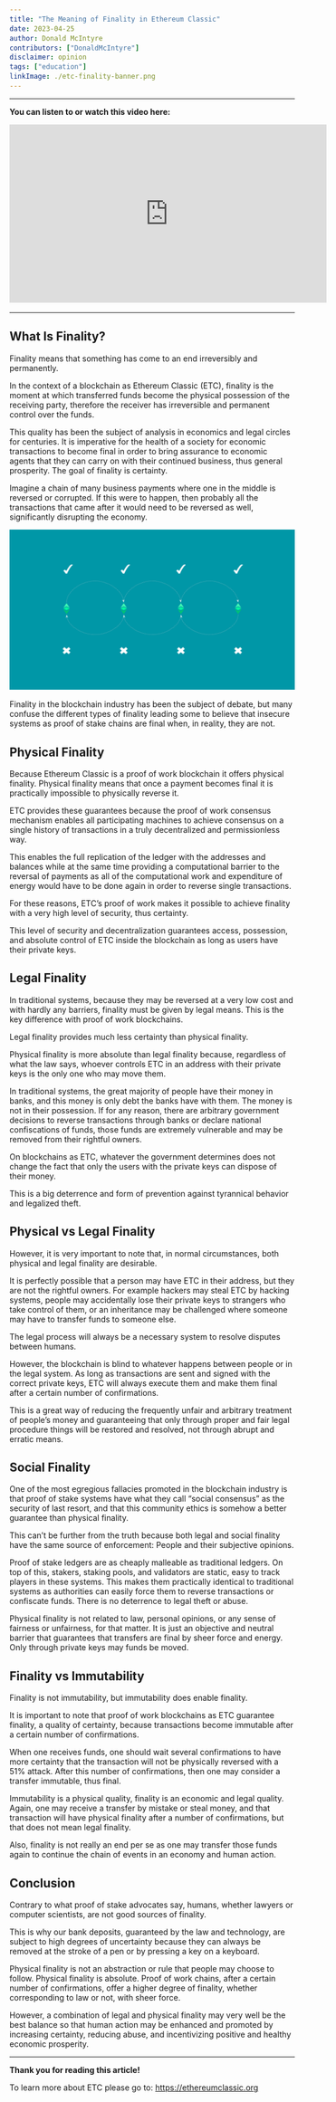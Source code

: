 ```yaml
---
title: "The Meaning of Finality in Ethereum Classic"
date: 2023-04-25
author: Donald McIntyre
contributors: ["DonaldMcIntyre"]
disclaimer: opinion
tags: ["education"]
linkImage: ./etc-finality-banner.png
---
```


---
**You can listen to or watch this video here:**

<iframe width="560" height="315" src="https://www.youtube.com/embed/7QVY5-arvPQ" title="YouTube video player" frameborder="0" allow="accelerometer; autoplay; clipboard-write; encrypted-media; gyroscope; picture-in-picture; web-share" allowfullscreen></iframe>

---

## What Is Finality?

Finality means that something has come to an end irreversibly and permanently.

In the context of a blockchain as Ethereum Classic (ETC), finality is the moment at which transferred funds become the physical possession of the receiving party, therefore the receiver has irreversible and permanent control over the funds.

This quality has been the subject of analysis in economics and legal circles for centuries. It is imperative for the health of a society for economic transactions to become final in order to bring assurance to economic agents that they can carry on with their continued business, thus general prosperity. The goal of finality is certainty.

Imagine a chain of many business payments where one in the middle is reversed or corrupted. If this were to happen, then probably all the transactions that came after it would need to be reversed as well, significantly disrupting the economy.

![Finality broken.](./etc-finality-banner.png)

Finality in the blockchain industry has been the subject of debate, but many confuse the different types of finality leading some to believe that insecure systems as proof of stake chains are final when, in reality, they are not.

## Physical Finality

Because Ethereum Classic is a proof of work blockchain it offers physical finality. Physical finality means that once a payment becomes final it is practically impossible to physically reverse it.

ETC provides these guarantees because the proof of work consensus mechanism enables all participating machines to achieve consensus on a single history of transactions in a truly decentralized and permissionless way. 

This enables the full replication of the ledger with the addresses and balances while at the same time providing a computational barrier to the reversal of payments as all of the computational work and expenditure of energy would have to be done again in order to reverse single transactions.

For these reasons, ETC’s proof of work makes it possible to achieve finality with a very high level of security, thus certainty.

This level of security and decentralization guarantees access, possession, and absolute control of ETC inside the blockchain as long as users have their private keys.

## Legal Finality

In traditional systems, because they may be reversed at a very low cost and with hardly any barriers, finality must be given by legal means. This is the key difference with proof of work blockchains.

Legal finality provides much less certainty than physical finality.

Physical finality is more absolute than legal finality because, regardless of what the law says, whoever controls ETC in an address with their private keys is the only one who may move them.

In traditional systems, the great majority of people have their money in banks, and this money is only debt the banks have with them. The money is not in their possession. If for any reason, there are arbitrary government decisions to reverse transactions through banks or declare national confiscations of funds, those funds are extremely vulnerable and may be removed from their rightful owners.

On blockchains as ETC, whatever the government determines does not change the fact that only the users with the private keys can dispose of their money.

This is a big deterrence and form of prevention against tyrannical behavior and legalized theft.

## Physical vs Legal Finality

However, it is very important to note that, in normal circumstances, both physical and legal finality are desirable. 

It is perfectly possible that a person may have ETC in their address, but they are not the rightful owners. For example hackers may steal ETC by hacking systems, people may accidentally lose their private keys to strangers who take control of them, or an inheritance may be challenged where someone may have to transfer funds to someone else.

The legal process will always be a necessary system to resolve disputes between humans. 

However, the blockchain is blind to whatever happens between people or in the legal system. As long as transactions are sent and signed with the correct private keys, ETC will always execute them and make them final after a certain number of confirmations.

This is a great way of reducing the frequently unfair and arbitrary treatment of people’s money and guaranteeing that only through proper and fair legal procedure things will be restored and resolved, not through abrupt and erratic means.

## Social Finality

One of the most egregious fallacies promoted in the blockchain industry is that proof of stake systems have what they call “social consensus” as the security of last resort, and that this community ethics is somehow a better guarantee than physical finality.

This can’t be further from the truth because both legal and social finality have the same source of enforcement: People and their subjective opinions.

Proof of stake ledgers are as cheaply malleable as traditional ledgers. On top of this, stakers, staking pools, and validators are static, easy to track players in these systems. This makes them practically identical to traditional systems as authorities can easily force them to reverse transactions or confiscate funds. There is no deterrence to legal theft or abuse.

Physical finality is not related to law, personal opinions, or any sense of fairness or unfairness, for that matter. It is just an objective and neutral barrier that guarantees that transfers are final by sheer force and energy. Only through private keys may funds be moved.

## Finality vs Immutability

Finality is not immutability, but immutability does enable finality.

It is important to note that proof of work blockchains as ETC guarantee finality, a quality of certainty, because transactions become immutable after a certain number of confirmations.

When one receives funds, one should wait several confirmations to have more certainty that the transaction will not be physically reversed with a 51% attack. After this number of confirmations, then one may consider a transfer immutable, thus final.

Immutability is a physical quality, finality is an economic and legal quality. Again, one may receive a transfer by mistake or steal money, and that transaction will have physical finality after a number of confirmations, but that does not mean legal finality.

Also, finality is not really an end per se as one may transfer those funds again to continue the chain of events in an economy and human action.

## Conclusion

Contrary to what proof of stake advocates say, humans, whether lawyers or computer scientists, are not good sources of finality. 

This is why our bank deposits, guaranteed by the law and technology, are subject to high degrees of uncertainty because they can always be removed at the stroke of a pen or by pressing a key on a keyboard.

Physical finality is not an abstraction or rule that people may choose to follow. Physical finality is absolute. Proof of work chains, after a certain number of confirmations, offer a higher degree of finality, whether corresponding to law or not, with sheer force. 

However, a combination of legal and physical finality may very well be the best balance so that human action may be enhanced and promoted by increasing certainty, reducing abuse, and incentivizing positive and healthy economic prosperity.

---

**Thank you for reading this article!**

To learn more about ETC please go to: https://ethereumclassic.org
